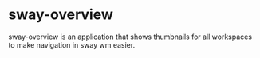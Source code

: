# sway-overview
sway-overview is an application that shows thumbnails for all workspaces to make navigation in sway wm easier.
